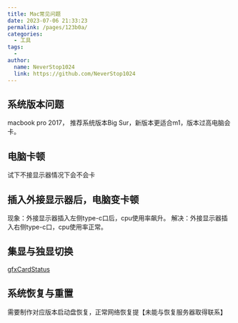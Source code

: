 ```yaml
---
title: Mac常见问题
date: 2023-07-06 21:33:23
permalink: /pages/123b0a/
categories:
  - 工具
tags:
  - 
author: 
  name: NeverStop1024
  link: https://github.com/NeverStop1024
---
```

## 系统版本问题
macbook pro 2017， 推荐系统版本Big Sur，新版本更适合m1，版本过高电脑会卡。

## 电脑卡顿
试下不接显示器情况下会不会卡

## 插入外接显示器后，电脑变卡顿
现象：外接显示器插入左侧type-c口后，cpu使用率飙升。
解决：外接显示器插入右侧type-c口，cpu使用率正常。

## 集显与独显切换
[gfxCardStatus](https://github.com/codykrieger/gfxCardStatus) 

## 系统恢复与重置
需要制作对应版本启动盘恢复，正常网络恢复提【未能与恢复服务器取得联系】



